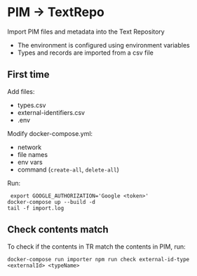 # PIM -> TextRepo

Import PIM files and metadata into the Text Repository
- The environment is configured using environment variables
- Types and records are imported from a csv file


## First time
Add files:
- types.csv
- external-identifiers.csv
- .env

Modify docker-compose.yml:
- network 
- file names
- env vars
- command (`create-all`, `delete-all`)

Run:
```
 export GOOGLE_AUTHORIZATION='Google <token>'
docker-compose up --build -d
tail -f import.log
```

## Check contents match

To check if the contents in TR match the contents in PIM, run:
```
docker-compose run importer npm run check external-id-type <externalId> <typeName>
```
